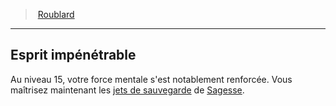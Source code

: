 ﻿---
!Generic
Id: rogue_hd.md#esprit-impénétrable
ParentLink: rogue_hd.md#roublard
Name: Esprit impénétrable
ParentName: Roublard
NameLevel: 2
Attributes: {}
---
> [Roublard](hd_rogue.md)

---

## Esprit impénétrable

Au niveau 15, votre force mentale s'est notablement renforcée. Vous maîtrisez maintenant les [jets de sauvegarde](hd_abilities_jets_de_sauvegarde.md) de [Sagesse](hd_abilities_wisdom.md).

